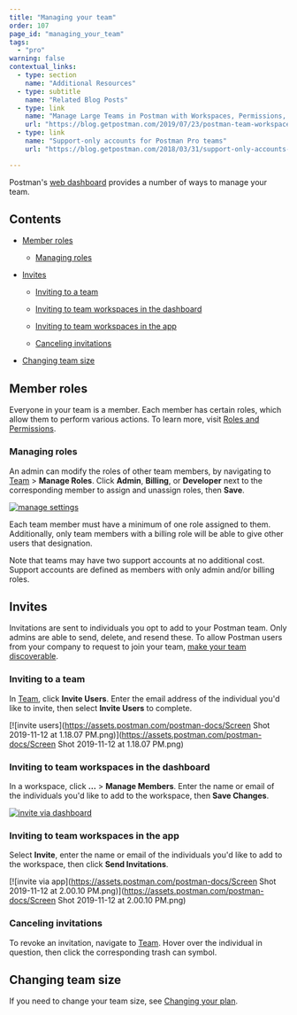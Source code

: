 ```yaml
---
title: "Managing your team"
order: 107
page_id: "managing_your_team"
tags: 
  - "pro"
warning: false
contextual_links:
  - type: section
    name: "Additional Resources"
  - type: subtitle
    name: "Related Blog Posts"
  - type: link
    name: "Manage Large Teams in Postman with Workspaces, Permissions, and Version Control"
    url: "https://blog.getpostman.com/2019/07/23/postman-team-workspaces-and-permissions/"
  - type: link
    name: "Support-only accounts for Postman Pro teams"
    url: "https://blog.getpostman.com/2018/03/31/support-only-accounts-for-postman-pro-teams/"

---
```


Postman's [web dashboard](https://app.getpostman.com/dashboard/teams) provides a number of ways to manage your team.

## Contents

* [Member roles](/docs/postman-pro/managing-pro/managing-your-team/#member-roles)

    * [Managing roles](/docs/postman-pro/managing-pro/managing-your-team/#managing-roles)

* [Invites](/docs/postman-pro/managing-pro/managing-your-team/#invites)

    * [Inviting to a team](/docs/postman-pro/managing-pro/managing-your-team/#inviting-to-a-team)

    * [Inviting to team workspaces in the dashboard](/docs/postman-pro/managing-pro/managing-your-team/#inviting-to-team-workspaces-in-the-dashboard)

    * [Inviting to team workspaces in the app](/docs/postman-pro/managing-pro/managing-your-team/#inviting-to-team-workspaces-in-the-app)

    * [Canceling invitations](/docs/postman-pro/managing-pro/managing-your-team/#canceling-invitations)

* [Changing team size](/docs/postman-pro/managing-pro/managing-your-team/#changing-team-size)

## Member roles

Everyone in your team is a member. Each member has certain roles, which allow them to perform various actions. To learn more, visit [Roles and Permissions](http://localhost:8000/docs/postman-pro/managing-pro/roles-and-permissions/).

### Managing roles

An admin can modify the roles of other team members, by navigating to [Team](https://go.postman.co/team) > **Manage Roles**. Click **Admin**, **Billing**, or **Developer** next to the corresponding member to assign and unassign roles, then **Save**.

  [![manage settings](https://assets.postman.com/postman-docs/Screen_Shot_2019-11-12_at_12_50_38_PM.png)](https://assets.postman.com/postman-docs/Screen_Shot_2019-11-12_at_12_50_38_PM.png)

Each team member must have a minimum of one role assigned to them. Additionally, only team members with a billing role will be able to give other users that designation.

Note that teams may have two support accounts at no additional cost. Support accounts are defined as members with only admin and/or billing roles.

## Invites

Invitations are sent to individuals you opt to add to your Postman team. Only admins are able to send, delete, and resend these. To allow Postman users from your company to request to join your team, [make your team discoverable](/docs/postman/launching-postman/collaboration/#team-discovery).

### Inviting to a team

In [Team](https://go.postman.co/team), click **Invite Users**. Enter the email address of the individual you'd like to invite, then select **Invite Users** to complete.

 [![invite users](https://assets.postman.com/postman-docs/Screen Shot 2019-11-12 at 1.18.07 PM.png)](https://assets.postman.com/postman-docs/Screen Shot 2019-11-12 at 1.18.07 PM.png)

### Inviting to team workspaces in the dashboard

In a workspace, click **...** > **Manage Members**. Enter the name or email of the individuals you'd like to add to the workspace, then **Save Changes**.

[![invite via dashboard](https://assets.postman.com/postman-docs/Screen_Shot_2019-11-12_at_1_50_11_PM.png)](https://assets.postman.com/postman-docs/Screen_Shot_2019-11-12_at_1_50_11_PM.png)

### Inviting to team workspaces in the app

Select **Invite**, enter the name or email of the individuals you'd like to add to the workspace, then click **Send Invitations**.

 [![invite via app](https://assets.postman.com/postman-docs/Screen Shot 2019-11-12 at 2.00.10 PM.png)](https://assets.postman.com/postman-docs/Screen Shot 2019-11-12 at 2.00.10 PM.png)

### Canceling invitations

To revoke an invitation, navigate to [Team](https://go.postman.co/team). Hover over the individual in question, then click the corresponding trash can symbol.

## Changing team size

If you need to change your team size, see [Changing your plan](/docs/postman-pro/managing-pro/changing-your-plan/).
